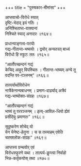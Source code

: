 +++
title = "पुरुषकार-मीमांसा"
+++

आप्तवाचो-विरोधे स्यात्  
दृष्टि-भेदाद् इयं गतिः ।  
अनिश्चिताप्त-वाक्यानां  
निश्चिते स्याद् अनादरः ॥१६४॥

प्राधान्याङ्गत्व-परयोः  
गद्य-गीतान्त-भष्ययोः ।
द्वयोर् अन्यतरत् बाध्यं  
विरोधो हि स्फुटः ततः ॥१६५॥

“आर्तोपच्छन्दनं गद्यं  
केचिद् आहुर् विपश्चितः ।
गीतान्त-भाष्यम् अन्ये तु  
वदन्ति पर-रञ्जनम्” ॥१६६॥

तात्पर्यार्थाविरोधेन  
नात्रैकेनान्यबाधनम् ।
प्रमाण-दार्ढ्याद् अत्रैवं  
गद्य-भाष्योक्त-संग्रहः ॥१६७॥

“आर्तोपच्छन्दनं गद्यं  
भाष्यं तु पररञ्जनम् ।
इत्य्-आविल-धियो ह्येवं  
प्रसीदेयुः प्रमाणतः” ॥१६८॥

सुदुष्करेण शोचेद् यो  
येन येनेष्ट-हेतुना ।
स स तस्याहम् एवेति  
चरमश्लोक-संग्रहः” ॥१६९॥

आप्तस्य ग्रन्थयोर् एवं  
विरोधस्फुरणे यथा ।
तात्पर्य-कॢप्त्या निर्वाहो  
भिन्न-कर्तृकयोस् तथा ॥१७०॥
